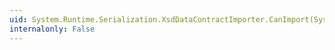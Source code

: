 ```yaml
---
uid: System.Runtime.Serialization.XsdDataContractImporter.CanImport(System.Xml.Schema.XmlSchemaSet,System.Xml.XmlQualifiedName)
internalonly: False
---
```


